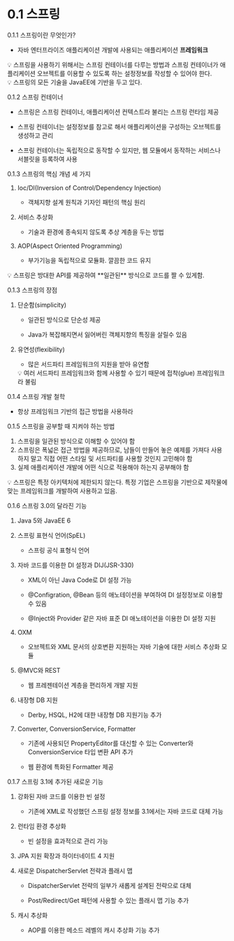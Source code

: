 # 0.1 스프링

0.1.1 스프링이란 무엇인가?

- 자바 엔터프라이즈 애플리케이션 개발에 사용되는 애플리케이션 **프레임워크**

<aside>
💡 스프링을 사용하기 위해서는 스프링 컨테이너를 다루는 방법과 스프링 컨테이너가 애플리케이션 오브젝트를 이용할 수 있도록 하는 설정정보를 작성할 수 있어야 한다.

</aside>

<aside>
💡 스프링의 모든 기술을 JavaEE에 기반을 두고 있다.

</aside>

0.1.2 스프링 컨테이너

- 스프링은 스프링 컨테이너, 애플리케이션 컨텍스트라 불리는 스프링 런타임 제공

- 스프링 컨테이너는 설정정보를 참고로 해서 애플리케이션을 구성하는 오브젝트를 생성하고 관리

- 스프링 컨테이너는 독립적으로 동작할 수 있지만, 웹 모듈에서 동작하는 서비스나 서블릿을 등록하여 사용

0.1.3 스프링의 핵심 개념 세 가지

1. Ioc/DI(Inversion of Control/Dependency Injection)
    
    - 객체지향 설계 원칙과 기자인 패턴의 핵심 원리
    
2. 서비스 추상화
    
    - 기술과 환경에 종속되지 않도록 추상 계층을 두는 방법
    
3. AOP(Aspect Oriented Programming)
    
    - 부가기능을 독립적으로 모듈화. 깔끔한 코드 유지
    

<aside>
💡 스프링은 방대한 API를 제공하여 **일관된** 방식으로 코드를 짤 수 있게함.

</aside>

0.1.3 스프링의 장점

1. 단순함(simplicity)
    
    - 일관된 방식으로 단순성 제공
    
    - Java가 복잡해지면서 잃어버린 객체지향의 특징을 살릴수 있음
    
2. 유연성(flexibility)
    
    - 많은 서드파티 프레임워크의 지원을 받아 유연함
    
    <aside>
    💡 여러 서드파티 프레임워크와 함께 사용할 수 있기 때문에 접착(glue) 프레임워크라 불림
    
    </aside>
    

0.1.4 스프링 개발 철학

- 항상 프레임워크 기반의 접근 방법을 사용하라

0.1.5 스프링을 공부할 때 지켜야 하는 방법

1. 스프링을 일관된 방식으로 이해할 수 있어야 함
2. 스프링은 폭넓은 접근 방법을 제공하므로, 남들이 만들어 놓은 예제를 가져다 사용하지 말고 직접 어떤 스타일 및 서드파티를 사용할 것인지 고민해야 함
3. 실제 애플리케이션 개발에 어떤 식으로 적용해야 하는지 공부해야 함

<aside>
💡 스프링은 특정 아키텍처에 제한되지 않는다. 특정 기업은 스프링을 기반으로 제작물에 맞는 프레임워크를 개발하여 사용하고 있음.

</aside>

0.1.6 스프링 3.0의 달라진 기능

1. Java 5와 JavaEE 6
2. 스프링 표현식 언어(SpEL)
    
    - 스프링 공식 표형식 언어
    
3. 자바 코드를 이용한 DI 설정과 DIJ(JSR-330)
    
    - XML이 아닌 Java Code로 DI 설정 가능
    
    - @Configration, @Bean 등의 애노테이션을 부여하여 DI 설정정보로 이용할 수 있음
    
    - @Inject와 Provider 같은 자바 표준 DI 애노테이션을 이용한 DI 설정 지원
    
4. OXM
    
    - 오브젝트와 XML 문서의 상호변환 지원하는 자바 기술에 대한 서비스 추상화 모듈
    
5. @MVC와 REST
    
    - 웹 프레젠테이션 계층을 편리하게 개발 지원
    
6. 내장형 DB 지원
    
    - Derby, HSQL, H2에 대한 내장형 DB 지원기능 추가
    
7. Converter, ConversionService, Formatter
    
    - 기존에 사용되던 PropertyEditor를 대신할 수  있는 Converter와 ConversionService 타입 변환 API 추가
    
    - 웹 환경에 특화된 Formatter 제공
    

0.1.7 스프링 3.1에 추가된 새로운 기능

1. 강화된 자바 코드를 이용한 빈 설정
    
    - 기존에 XML로 작성했던 스프링 설정 정보를 3.1에서는 자바 코드로 대체 가능
    
2. 런타임 환경 추상화
    
    - 빈 설정을 효과적으로 관리 가능
    
3. JPA 지원 확장과 하이터네이트 4 지원
4. 새로운 DispatcherServlet 전략과 플래시 맵
    
    - DispatcherServlet 전략의 일부가 새롭게 설계된 전략으로 대체
    
    - Post/Redirect/Get 패턴에 사용할 수 있는 플래시 맵 기능 추가
    
5. 캐시 추상화
    
    - AOP를 이용한 메소드 레벨의 캐시 추상화 기능 추가